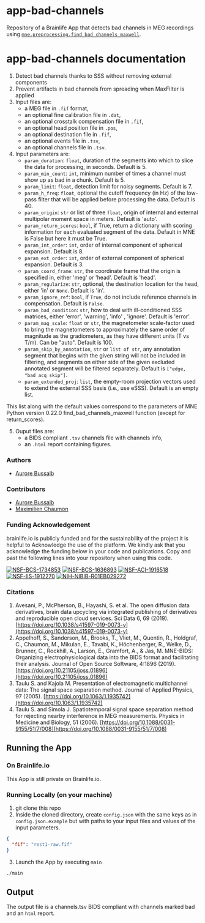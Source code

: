 # app-bad-channels

Repository of a Brainlife App that detects bad channels in MEG recordings using [`mne.preprocessing.find_bad_channels_maxwell`](https://mne.tools/stable/generated/mne.preprocessing.maxwell_filter.html#mne.preprocessing.maxwell_filter).

# app-bad-channels documentation

1) Detect bad channels thanks to SSS without removing external components
2) Prevent artifacts in bad channels from spreading when MaxFilter is applied
3) Input files are:
    * a MEG file in `.fif` format,
    * an optional fine calibration file in `.dat`,
    * an optional crosstalk compensation file in `.fif`,
    * an optional head position file in `.pos`,
    * an optional destination file in `.fif`,
    * an optional events file in `.tsv`,
    * an optional channels file in `.tsv`.
4) Input parameters are:
    * `param_duration`: `float`, duration of the segments into which to slice the data for processing, in seconds. Default is 5.
    * `param_min_count`: `int`, minimum number of times a channel must show up as bad in a chunk. Default is 5.
    * `param_limit`: `float`, detection limit for noisy segments. Default is 7.
    * `param_h_freq`: `float`, optional the cutoff frequency (in Hz) of the low-pass filter that will be applied before processing the data. Default is 40.
    * `param_origin`: `str` or list of three `float`, origin of internal and external multipolar moment space in meters. Default is 'auto'. 
    * `param_return_scores`: `bool`, if True, return a dictionary with scoring information for each evaluated segment of the data. Default in MNE is False but here it must be True.
    * `param_int_order`: `int`, order of internal component of spherical expansion. Default is 8.
    * `param_ext_order`: `int`, order of external component of spherical expansion. Default is 3.
    * `param_coord_frame`: `str`, the coordinate frame that the origin is specified in, either 'meg' or 'head'. Default is 'head'.
    * `param_regularize`: `str`, optional, the destination location for the head, either 'in' or `None`. Default is 'in'.
    * `param_ignore_ref`: `bool`, if `True`, do not include reference channels in compensation. Default is `False`.
    * `param_bad_condition`: `str`, how to deal with ill-conditioned SSS matrices, either 'error', 'warning', 'info' , 'ignore'. Default is 'error'.
    * `param_mag_scale`: `float` or `str`, the magnetometer scale-factor used to bring the magnetometers to approximately the same order of magnitude as the gradiometers, as they have different units (T vs T/m). Can be "auto". 
Default is 100. 
    * `param_skip_by_annotation`, `str` or `list of str`, any annotation segment that begins with the given string will not be included in filtering, and segments on either side of the given excluded annotated segment will be filtered separately.
Default is `["edge, "bad acq skip"]`.
    * `param_extended_proj`: `list`, the empty-room projection vectors used to extend the external SSS basis (i.e., use eSSS). Default is an empty list.
      
This list along with the default values correspond to the parameters of MNE Python version 0.22.0 find_bad_channels_maxwell function (except for return_scores).

5) Ouput files are:
    * a BIDS compliant `.tsv` channels file with channels info,
    * an `.html` report containing figures.

### Authors
- [Aurore Bussalb](aurore.bussalb@icm-institute.org)

### Contributors
- [Aurore Bussalb](aurore.bussalb@icm-institute.org)
- [Maximilien Chaumon](maximilien.chaumon@icm-institute.org)

### Funding Acknowledgement
brainlife.io is publicly funded and for the sustainability of the project it is helpful to Acknowledge the use of the platform. We kindly ask that you acknowledge the funding below in your code and publications. Copy and past the following lines into your repository when using this code.

[![NSF-BCS-1734853](https://img.shields.io/badge/NSF_BCS-1734853-blue.svg)](https://nsf.gov/awardsearch/showAward?AWD_ID=1734853)
[![NSF-BCS-1636893](https://img.shields.io/badge/NSF_BCS-1636893-blue.svg)](https://nsf.gov/awardsearch/showAward?AWD_ID=1636893)
[![NSF-ACI-1916518](https://img.shields.io/badge/NSF_ACI-1916518-blue.svg)](https://nsf.gov/awardsearch/showAward?AWD_ID=1916518)
[![NSF-IIS-1912270](https://img.shields.io/badge/NSF_IIS-1912270-blue.svg)](https://nsf.gov/awardsearch/showAward?AWD_ID=1912270)
[![NIH-NIBIB-R01EB029272](https://img.shields.io/badge/NIH_NIBIB-R01EB029272-green.svg)](https://grantome.com/grant/NIH/R01-EB029272-01)

### Citations
1. Avesani, P., McPherson, B., Hayashi, S. et al. The open diffusion data derivatives, brain data upcycling via integrated publishing of derivatives and reproducible open cloud services. Sci Data 6, 69 (2019). [https://doi.org/10.1038/s41597-019-0073-y](https://doi.org/10.1038/s41597-019-0073-y)
2. Appelhoff, S., Sanderson, M., Brooks, T., Vliet, M., Quentin, R., Holdgraf, C., Chaumon, M., Mikulan, E., Tavabi, K., Höchenberger, R., Welke, D., Brunner, C., Rockhill, A., Larson, E., Gramfort, A., & Jas, M. MNE-BIDS: Organizing electrophysiological data into the BIDS format and facilitating their analysis. Journal of Open Source Software, 4:1896 (2019). [https://doi.org/10.21105/joss.01896](https://doi.org/10.21105/joss.01896)
3. Taulu S. and Kajola M. Presentation of electromagnetic multichannel data: The signal space separation method. Journal of Applied Physics, 97 (2005). [https://doi.org/10.1063/1.1935742](https://doi.org/10.1063/1.1935742)
4. Taulu S. and Simola J. Spatiotemporal signal space separation method for rejecting nearby interference in MEG measurements. Physics in Medicine and Biology, 51 (2006). [https://doi.org/10.1088/0031-9155/51/7/008](https://doi.org/10.1088/0031-9155/51/7/008)

## Running the App 

### On Brainlife.io

This App is still private on Brainlife.io.

### Running Locally (on your machine)

1. git clone this repo
2. Inside the cloned directory, create `config.json` with the same keys as in `config.json.example` but with paths to your input 
   files and values of the input parameters.

```json
{
  "fif": "rest1-raw.fif"
}
```

3. Launch the App by executing `main`

```bash
./main
```

## Output

The output file is a channels.tsv BIDS compliant with channels marked bad and an `html` report.
